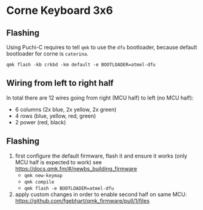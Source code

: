 # Corne Keyboard 3x6

## Flashing

Using Puchi-C requires to tell `qmk` to use the `dfu` bootloader, because default bootloader for corne is `caterina`.

```
qmk flash -kb crkbd -km default -e BOOTLOADER=atmel-dfu
```

## Wiring from left to right half

In total there are 12 wires going from right (MCU half) to left (no MCU half):
* 6 columns (2x blue, 2x yellow, 2x green)
* 4 rows    (blue, yellow, red, green)
* 2 power   (red, black)

## Flashing

1. first configure the default firmware, flash it and ensure it works (only MCU half is expected to work) see https://docs.qmk.fm/#/newbs_building_firmware
    - `qmk new-keymap`
    - `qmk compile`
    - `qmk flash -e BOOTLOADER=atmel-dfu`
2. apply custom changes in order to enable second half on same MCU:
    https://github.com/fgebhart/qmk_firmware/pull/1/files
